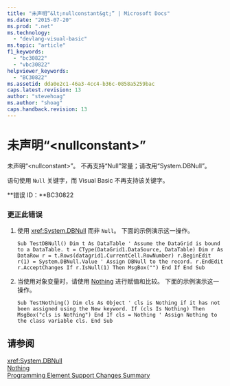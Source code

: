 ```yaml
---
title: "未声明“&lt;nullconstant&gt;” | Microsoft Docs"
ms.date: "2015-07-20"
ms.prod: ".net"
ms.technology: 
  - "devlang-visual-basic"
ms.topic: "article"
f1_keywords: 
  - "bc30822"
  - "vbc30822"
helpviewer_keywords: 
  - "BC30822"
ms.assetid: dda0e2c1-46a3-4cc4-b36c-0858a5259bac
caps.latest.revision: 13
author: "stevehoag"
ms.author: "shoag"
caps.handback.revision: 13
---
```

# 未声明“&lt;nullconstant&gt;”
未声明“\<nullconstant\>”。 不再支持“Null”常量；请改用“System.DBNull”。  
  
 语句使用 `Null` 关键字，而 Visual Basic 不再支持该关键字。  
  
 **错误 ID：**BC30822  
  
### 更正此错误  
  
1.  使用 <xref:System.DBNull> 而非 `Null`。 下面的示例演示这一操作。  
  
    ```  
    Sub TestDBNull() Dim t As DataTable ' Assume the DataGrid is bound to a DataTable. t = CType(DataGrid1.DataSource, DataTable) Dim r As DataRow r = t.Rows(datagrid1.CurrentCell.RowNumber) r.BeginEdit r(1) = System.DBNull.Value ' Assign DBNull to the record. r.EndEdit r.AcceptChanges If r.IsNull(1) Then MsgBox("") End If End Sub  
    ```  
  
2.  当使用对象变量时，请使用 [Nothing](../../visual-basic/language-reference/nothing.md) 进行赋值和比较。 下面的示例演示这一操作。  
  
    ```  
    Sub TestNothing() Dim cls As Object ' cls is Nothing if it has not been assigned using the New keyword. If (cls Is Nothing) Then MsgBox("cls is Nothing") End If cls = Nothing ' Assign Nothing to the class variable cls. End Sub  
    ```  
  
## 请参阅  
 <xref:System.DBNull>   
 [Nothing](../../visual-basic/language-reference/nothing.md)   
 [Programming Element Support Changes Summary](http://msdn.microsoft.com/zh-cn/0483590a-6309-449c-a2fa-effa26a03b95)